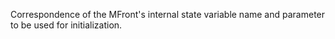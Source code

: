 Correspondence of the MFront's internal state variable name and parameter to be
used for initialization.
